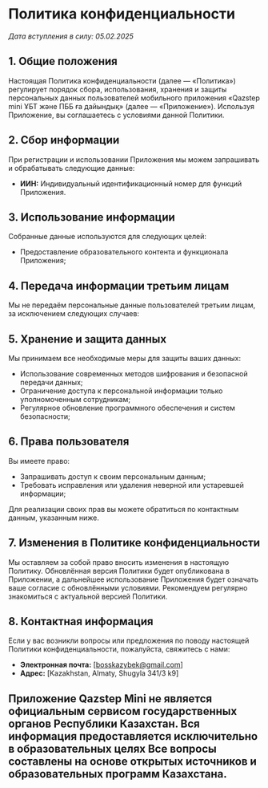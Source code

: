 # Политика конфиденциальности

_Дата вступления в силу: 05.02.2025_

## 1. Общие положения

Настоящая Политика конфиденциальности (далее — «Политика») регулирует порядок сбора, использования, хранения и защиты персональных данных пользователей мобильного приложения «Qazstep mini ҰБТ және ПББ ға дайындық» (далее — «Приложение»). Используя Приложение, вы соглашаетесь с условиями данной Политики.

## 2. Сбор информации

При регистрации и использовании Приложения мы можем запрашивать и обрабатывать следующие данные:
- **ИИН:** Индивидуальный идентификационный номер для функций Приложения.

## 3. Использование информации

Собранные данные используются для следующих целей:
- Предоставление образовательного контента и функционала Приложения;

## 4. Передача информации третьим лицам

Мы не передаём персональные данные пользователей третьим лицам, за исключением следующих случаев:

## 5. Хранение и защита данных

Мы принимаем все необходимые меры для защиты ваших данных:
- Использование современных методов шифрования и безопасной передачи данных;
- Ограничение доступа к персональной информации только уполномоченным сотрудникам;
- Регулярное обновление программного обеспечения и систем безопасности;

## 6. Права пользователя

Вы имеете право:
- Запрашивать доступ к своим персональным данным;
- Требовать исправления или удаления неверной или устаревшей информации;

Для реализации своих прав вы можете обратиться по контактным данным, указанным ниже.

## 7. Изменения в Политике конфиденциальности

Мы оставляем за собой право вносить изменения в настоящую Политику. Обновлённая версия Политики будет опубликована в Приложении, а дальнейшее использование Приложения будет означать ваше согласие с обновлёнными условиями. Рекомендуем регулярно знакомиться с актуальной версией Политики.

## 8. Контактная информация

Если у вас возникли вопросы или предложения по поводу настоящей Политики конфиденциальности, пожалуйста, свяжитесь с нами:

- **Электронная почта:** [bosskazybek@gmail.com]
- **Адрес:** [Kazakhstan, Almaty, Shugyla 341/3 k9]

Приложение Qazstep Mini не является официальным сервисом государственных органов Республики Казахстан. Вся информация предоставляется исключительно в образовательных целях
Все вопросы составлены на основе открытых источников и образовательных программ Казахстана.
---
